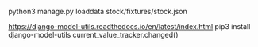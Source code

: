 python3 manage.py loaddata stock/fixtures/stock.json

https://django-model-utils.readthedocs.io/en/latest/index.html
pip3 install django-model-utils
current_value_tracker.changed()
